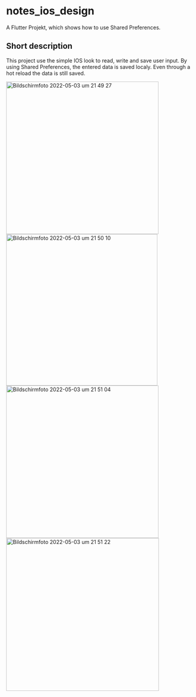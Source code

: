 # notes_ios_design

A Flutter Projekt, which shows how to use Shared Preferences.

## Short description

This project use the simple IOS look to read, write and save user input.
By using Shared Preferences, the entered data is saved localy. 
Even through a hot reload the data is still saved.



<img width="410" alt="Bildschirmfoto 2022-05-03 um 21 49 27" src="https://user-images.githubusercontent.com/92608003/166554964-29873a54-512d-4730-a03d-070728f6d261.png">
<img width="407" alt="Bildschirmfoto 2022-05-03 um 21 50 10" src="https://user-images.githubusercontent.com/92608003/166554975-639c938f-9b74-4268-9794-92ef3e86c143.png">
<img width="410" alt="Bildschirmfoto 2022-05-03 um 21 51 04" src="https://user-images.githubusercontent.com/92608003/166554983-39e99c30-d256-45a0-9fd9-e7636c06930e.png">
<img width="411" alt="Bildschirmfoto 2022-05-03 um 21 51 22" src="https://user-images.githubusercontent.com/92608003/166555006-4f334b95-03df-44f5-8553-d562c9d2e4b8.png">
